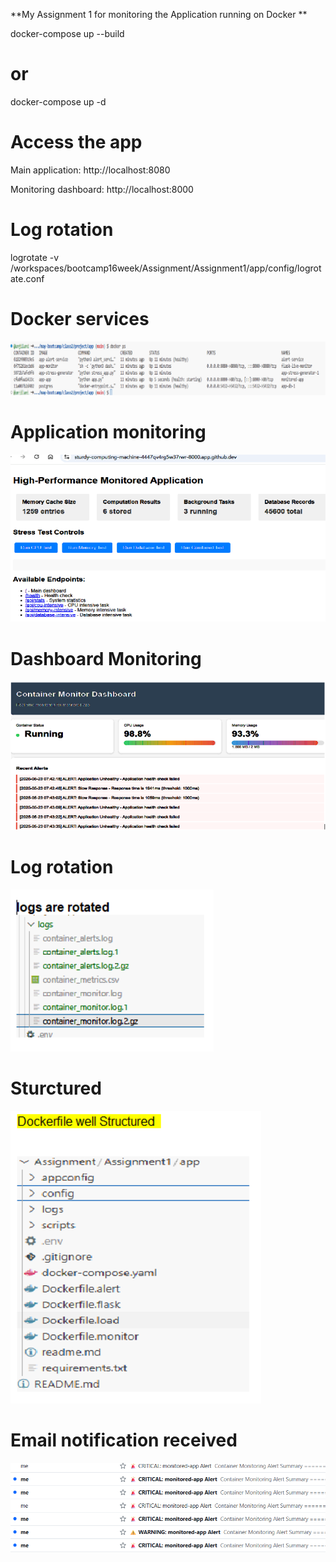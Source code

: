 

**My Assignment 1 for monitoring the Application running on Docker 
**

docker-compose up --build

# or 

docker-compose up -d

# Access the app

Main application: http://localhost:8080

Monitoring dashboard: http://localhost:8000

# Log rotation

logrotate -v /workspaces/bootcamp16week/Assignment/Assignment1/app/config/logrotate.conf

# Docker services 
![Diagram](Output/dockerps.png)

# Application monitoring 
![Diagram](Output/Application_monitoring.png)

# Dashboard Monitoring 
![Diagram](Output/monitoring_dashboard.png)

# Log rotation 
![Diagram](Output/Logsrotated.png)

# Sturctured 
![Diagram](Output/WellStructure.png)

# Email notification received 
![Diagram](Output/notification_email.png)




 

